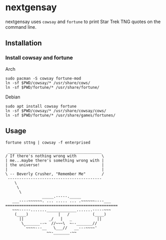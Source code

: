 # nextgensay

nextgensay uses `cowsay` and `fortune` to print Star Trek TNG quotes on the command line.

## Installation

### Install cowsay and fortune
Arch
```
sudo pacman -S cowsay fortune-mod
ln -sf $PWD/cowsay/* /usr/share/cows/
ln -sf $PWD/fortune/* /usr/share/fortune/
```

Debian
```
sudo apt install cowsay fortune
ln -sf $PWD/cowsay/* /usr/share/cowsay/cows/
ln -sf $PWD/fortune/* /usr/share/games/fortunes/
```

## Usage
`fortune sttng | cowsay -f enterprised`

```
 _________________________________________ 
/ If there's nothing wrong with           \
| me...maybe there's something wrong with |
| the universe!                           |
|                                         |
\ -- Beverly Crusher, "Remember Me"       /
 ----------------------------------------- 
    \
     \
      \
                _____.-----._____
   ___----~~~~~~. ... ..... ... .~~~~~~----___
=================================================
   ~~~-----......._____________.......-----~~~
    (____)             |   /          (____)
      ||           _/   |   _           ||
       \_______--~  //~~~\  ~--_______//
        `~~~~---__   \___//   __---~~~~'
                  ~~-_______-~~
```
